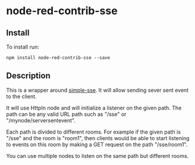 # node-red-contrib-sse

## Install

To install run: 

`npm install node-red-contrib-sse --save`

## Description

This is a wrapper around [simple-sse](https://www.npmjs.com/package/simple-sse).
It will allow sending sever sent event to the client.

It will use HttpIn node and will initialize a listener on the given path. The 
path can be any valid URL path such as "/sse" or "/mynode/serversentevent".

Each path is divided to different rooms. For example if the given path is "/sse"
and the room is "room1", then clients would be able to start listening to events 
on this room by making a GET request on the path "/sse/room1".

You can use multiple nodes to listen on the same path but different rooms.

